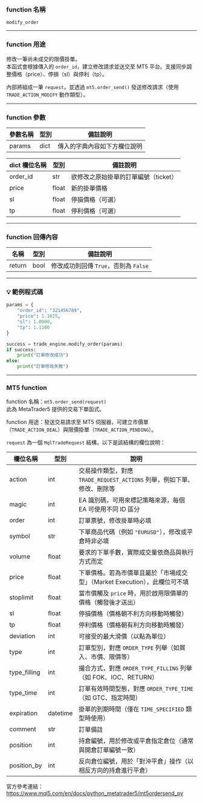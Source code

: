 ### function 名稱

`modify_order`

---

### function 用途

修改一筆尚未成交的限價掛單。  
本函式會根據傳入的 `order_id`，建立修改請求並送交至 MT5 平台。支援同步調整價格（price）、停損（sl）與停利（tp）。

內部將組成一筆 `request`，並透過 `mt5.order_send()` 發送修改請求（使用 `TRADE_ACTION_MODIFY` 動作類型）。

---

### function 參數

| 參數名稱 | 型別 | 備註說明 |
|----------|------|----------|
| params   | dict | 傳入的字典內容如下方欄位說明 |

| dict 欄位名稱 | 型別 | 備註說明 |
|----------------|------|----------|
| order_id       | str  | 欲修改之原始掛單的訂單編號（ticket） |
| price          | float| 新的掛單價格 |
| sl             | float| 停損價格（可選） |
| tp             | float| 停利價格（可選） |

---

### function 回傳內容

| 名稱     | 型別 | 備註說明         |
|----------|------|------------------|
| return   | bool | 修改成功則回傳 `True`，否則為 `False` |

---

### 💡 範例程式碼

```python
params = {
    "order_id": "321456789",
    "price": 1.1025,
    "sl": 1.0990,
    "tp": 1.1100
}

success = trade_engine.modify_order(params)
if success:
    print("訂單修改成功")
else:
    print("訂單修改失敗")
```
---

### MT5 function

function 名稱：`mt5.order_send(request)`  
此為 MetaTrader5 提供的交易下單函式。

function 用途：發送交易請求至 MT5 伺服器，可建立市價單（`TRADE_ACTION_DEAL`）與限價掛單（`TRADE_ACTION_PENDING`）。

`request` 為一個 `MqlTradeRequest` 結構，以下是該結構的欄位說明：

| 欄位名稱      | 型別   | 說明 |
|---------------|--------|------|
| action        | int    | 交易操作類型，對應 `TRADE_REQUEST_ACTIONS` 列舉，例如下單、修改、刪除等 |
| magic         | int    | EA 識別碼，可用來標記策略來源，每個 EA 可使用不同 ID 區分 |
| order         | int    | 訂單票號，修改掛單時必填 |
| symbol        | str    | 下單商品代碼（例如 `"EURUSD"`），修改或平倉時非必填 |
| volume        | float  | 要求的下單手數，實際成交量依商品與執行方式而定 |
| price         | float  | 下單價格。若為市價單且屬於「市場成交型」（Market Execution），此欄位可不填 |
| stoplimit     | float  | 當市價觸及 `price` 時，用於啟用限價單的價格（觸發後才送出） |
| sl            | float  | 停損價格（價格朝不利方向移動時觸發） |
| tp            | float  | 停利價格（價格朝有利方向移動時觸發） |
| deviation     | int    | 可接受的最大滑價（以點為單位） |
| type          | int    | 訂單型別，對應 `ORDER_TYPE` 列舉（如買入、市價、限價等） |
| type_filling  | int    | 撮合方式，對應 `ORDER_TYPE_FILLING` 列舉（如 FOK、IOC、RETURN） |
| type_time     | int    | 訂單有效時間型態，對應 `ORDER_TYPE_TIME`（如 GTC、指定時間） |
| expiration    | datetime | 掛單的到期時間（僅在 `TIME_SPECIFIED` 類型時使用） |
| comment       | str    | 訂單備註 |
| position      | int    | 持倉編號，用於修改或平倉指定倉位（通常與開倉訂單編號一致） |
| position_by   | int    | 反向倉位編號，用於「對沖平倉」操作（以相反方向的持倉進行平倉） |


官方參考連結：  
https://www.mql5.com/en/docs/python_metatrader5/mt5ordersend_py

